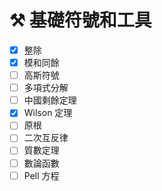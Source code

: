 # ⚒ 基礎符號和工具

* [x] 整除
* [x] 模和同餘
* [ ] 高斯符號
* [ ] 多項式分解
* [ ] 中國剩餘定理
* [x] Wilson 定理
* [ ] 原根
* [ ] 二次互反律
* [ ] 質數定理
* [ ] 數論函數
* [ ] Pell 方程

